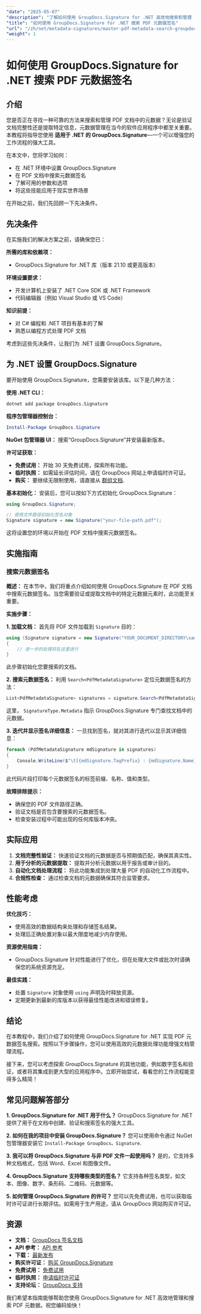 ```yaml
---
"date": "2025-05-07"
"description": "了解如何使用 GroupDocs.Signature for .NET 高效地搜索和管理 PDF 文档中的元数据。本指南涵盖设置、搜索和实际应用。"
"title": "如何使用 GroupDocs.Signature for .NET 搜索 PDF 元数据签名"
"url": "/zh/net/metadata-signatures/master-pdf-metadata-search-groupdocs-signature-dotnet/"
"weight": 1
---
```


# 如何使用 GroupDocs.Signature for .NET 搜索 PDF 元数据签名

## 介绍

您是否正在寻找一种可靠的方法来搜索和管理 PDF 文档中的元数据？无论是验证文档完整性还是提取特定信息，元数据管理在当今的软件应用程序中都至关重要。本教程将指导您使用 **适用于 .NET 的 GroupDocs.Signature**—一个可以增强您的工作流程的强大工具。

在本文中，您将学习如何：
- 在 .NET 环境中设置 GroupDocs.Signature
- 在 PDF 文档中搜索元数据签名
- 了解可用的参数和选项
- 将这些技能应用于现实世界场景

在开始之前，我们先回顾一下先决条件。

## 先决条件

在实施我们的解决方案之前，请确保您已：

**所需的库和依赖项：**
- GroupDocs.Signature for .NET 库（版本 21.10 或更高版本）

**环境设置要求：**
- 开发计算机上安装了 .NET Core SDK 或 .NET Framework
- 代码编辑器（例如 Visual Studio 或 VS Code）

**知识前提：**
- 对 C# 编程和 .NET 项目有基本的了解
- 熟悉以编程方式处理 PDF 文档

考虑到这些先决条件，让我们为 .NET 设置 GroupDocs.Signature。

## 为 .NET 设置 GroupDocs.Signature

要开始使用 GroupDocs.Signature，您需要安装该库。以下是几种方法：

**使用 .NET CLI：**
```bash
dotnet add package GroupDocs.Signature
```

**程序包管理器控制台：**
```powershell
Install-Package GroupDocs.Signature
```

**NuGet 包管理器 UI：**
搜索“GroupDocs.Signature”并安装最新版本。

**许可证获取：**
- **免费试用：** 开始 30 天免费试用，探索所有功能。
- **临时执照：** 如需延长评估时间，请在 GroupDocs 网站上申请临时许可证。
- **购买：** 要继续无限制使用，请直接从 [群组文档](https://purchase。groupdocs.com/buy).

**基本初始化：**
安装后，您可以按如下方式初始化 GroupDocs.Signature：

```csharp
using GroupDocs.Signature;

// 使用文件路径初始化签名对象
Signature signature = new Signature("your-file-path.pdf");
```

这将设置您的环境以开始在 PDF 文档中搜索元数据签名。

## 实施指南

### 搜索元数据签名

**概述：**
在本节中，我们将重点介绍如何使用 GroupDocs.Signature 在 PDF 文档中搜索元数据签名。当您需要验证或提取文档中的特定元数据元素时，此功能至关重要。

**实施步骤：**

**1. 加载文档：**
首先将 PDF 文件加载到 `Signature` 目的：

```csharp
using (Signature signature = new Signature("YOUR_DOCUMENT_DIRECTORY\sample_signed_metadata.pdf"))
{
    // 进一步的处理将在这里进行
}
```

此步骤初始化您要搜索的文档。

**2. 搜索元数据签名：**
利用 `Search<PdfMetadataSignature>` 定位元数据签名的方法：

```csharp
List<PdfMetadataSignature> signatures = signature.Search<PdfMetadataSignature>(SignatureType.Metadata);
```

这里， `SignatureType.Metadata` 指示 GroupDocs.Signature 专门查找文档中的元数据。

**3. 迭代并显示签名详细信息：**
一旦找到签名，就对其进行迭代以显示其详细信息：

```csharp
foreach (PdfMetadataSignature mdSignature in signatures)
{
    Console.WriteLine($"\t[{mdSignature.TagPrefix} : {mdSignature.Name}] = {mdSignature.Value} ({mdSignature.Type})");
}
```

此代码片段打印每个元数据签名的标签前缀、名称、值和类型。

**故障排除提示：**
- 确保您的 PDF 文件路径正确。
- 验证文档是否包含要搜索的元数据签名。
- 检查安装过程中可能出现的任何库版本冲突。

## 实际应用

1. **文档完整性验证：** 快速验证文档的元数据是否与预期值匹配，确保其真实性。
2. **用于分析的元数据提取：** 提取并分析元数据以用于报告或审计目的。
3. **自动化文档处理流程：** 将此功能集成到处理大量 PDF 的自动化工作流程中。
4. **合规性检查：** 通过检查文档的元数据确保其符合监管要求。

## 性能考虑

**优化技巧：**
- 使用高效的数据结构来处理和存储签名结果。
- 处理后正确处置对象以最大限度地减少内存使用。

**资源使用指南：**
- GroupDocs.Signature 针对性能进行了优化，但在处理大文件或批次时请确保您的系统资源充足。

**最佳实践：**
- 处置 `Signature` 对象使用 `using` 声明及时释放资源。
- 定期更新到最新的库版本以获得最佳性能改进和错误修复。

## 结论

在本教程中，我们介绍了如何使用 GroupDocs.Signature for .NET 实现 PDF 元数据签名搜索。按照以下步骤操作，您可以使用高效的元数据处理功能增强文档管理流程。

接下来，您可以考虑探索 GroupDocs.Signature 的其他功能，例如数字签名和验证，或者将其集成到更大型的应用程序中。立即开始尝试，看看您的工作流程能变得多么精简！

## 常见问题解答部分

**1. GroupDocs.Signature for .NET 用于什么？**
GroupDocs.Signature for .NET 提供了用于在文档中创建、验证和搜索签名的强大工具。

**2. 如何在我的项目中安装 GroupDocs.Signature？**
您可以使用命令通过 NuGet 包管理器安装它 `Install-Package GroupDocs。Signature`.

**3. 我可以将 GroupDocs.Signature 与非 PDF 文件一起使用吗？**
是的，它支持多种文档格式，包括 Word、Excel 和图像文件。

**4. GroupDocs.Signature 支持哪些类型的签名？**
它支持各种签名类型，如文本、图像、数字、条形码、二维码、元数据等。

**5. 如何管理 GroupDocs.Signature 的许可？**
您可以先免费试用，也可以获取临时许可证进行长期评估。如需用于生产用途，请从 GroupDocs 网站购买许可证。

## 资源

- **文档：** [GroupDocs 签名文档](https://docs.groupdocs.com/signature/net/)
- **API 参考：** [API 参考](https://reference.groupdocs.com/signature/net/)
- **下载：** [最新发布](https://releases.groupdocs.com/signature/net/)
- **购买许可证：** [购买 GroupDocs.Signature](https://purchase.groupdocs.com/buy)
- **免费试用：** [免费试用](https://releases.groupdocs.com/signature/net/)
- **临时执照：** [申请临时许可证](https://purchase.groupdocs.com/temporary-license/)
- **支持论坛：** [GroupDocs 支持](https://forum.groupdocs.com/c/signature/)

我们希望本指南能够帮助您使用 GroupDocs.Signature for .NET 高效地管理和搜索 PDF 元数据。祝您编码愉快！